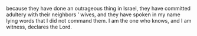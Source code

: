 because they have done an outrageous thing in Israel, they have committed adultery with their neighbors ’ wives, and they have spoken in my name lying words that I did not command them. I am the one who knows, and I am witness, declares the Lord.
